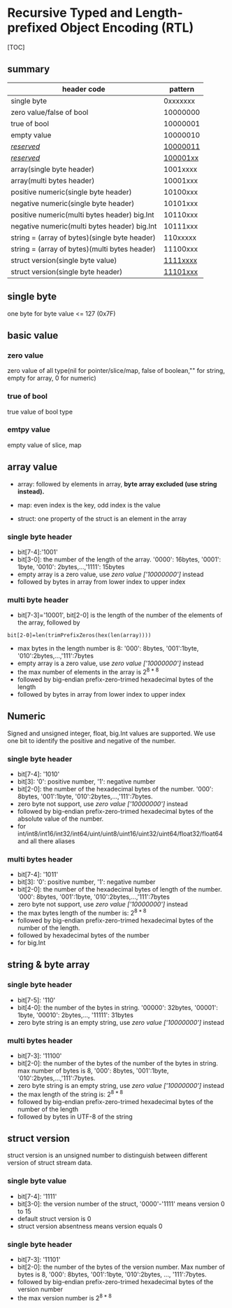 # Recursive Typed and Length-prefixed Object Encoding (RTL)

[TOC]

## summary

| header code                                   | pattern         |
| --------------------------------------------- | --------------- |
| single byte                                   | 0xxxxxxx        |
| zero value/false of bool                      | 10000000        |
| true of bool                                  | 10000001        |
| empty value                                   | 10000010        |
| <u>*reserved*</u>                             | <u>10000011</u> |
| <u>*reserved*</u>                             | <u>100001xx</u> |
| array(single byte header)                     | 1001xxxx        |
| array(multi bytes header)                     | 10001xxx        |
| positive numeric(single byte header)          | 10100xxx        |
| negative numeric(single byte header)          | 10101xxx        |
| positive numeric(multi bytes header) big.Int  | 10110xxx        |
| negative numeric(multi bytes header) big.Int  | 10111xxx        |
| string = (array of bytes)(single byte header) | 110xxxxx        |
| string = (array of bytes)(multi bytes header) | 11100xxx        |
| struct version(single byte value)             | <u>1111xxxx</u> |
| struct version(single byte header)            | <u>11101xxx</u> |

## single byte

one byte for byte value <= 127 (0x7F)

## basic value

### zero value

zero value of all type(nil for pointer/slice/map, false of boolean,"" for string, empty for array, 0 for numeric)

### true of bool

true value of bool type

### emtpy value

empty value of slice, map

## array value

- array: followed by elements in array, **byte array excluded (use string instead).**

- map: even index is the key, odd index is the value

- struct: one property of the struct is an element in the array

### single byte header

- bit[7-4]:'1001'
- bit[3-0]: the number of the length of the array. '0000': 16bytes, '0001': 1byte, '0010': 2bytes,...,'1111': 15bytes
- empty array is a zero value, use *zero value ['10000000']* instead
- followed by bytes in array from lower index to upper index

### multi byte header

- bit[7-3]='10001', bit[2-0] is the length of the number of the elements of the array, followed by

`bit[2-0]=len(trimPrefixZeros(hex(len(array))))`

- max bytes in the length number is 8: '000': 8bytes, '001':1byte, '010':2bytes,...,'111':7bytes
- empty array is a zero value, use *zero value ['10000000']* instead
- the max number of elements in the array is $2^{8*8}$
- followed by big-endian prefix-zero-trimed hexadecimal bytes of the length
- followed by bytes in array from lower index to upper index

## Numeric

Signed and unsigned integer, float, big.Int values are supported. We use one bit to identify the positive and negative of the number.

### single byte header

- bit[7-4]: '1010'
- bit[3]: '0': positive number, '1': negative number
- bit[2-0]: the number of the hexadecimal bytes of the number. '000': 8bytes, '001':1byte, '010':2bytes,...,'111':7bytes.
- zero byte not support, use *zero value ['10000000']* instead
- followed by big-endian prefix-zero-trimed hexadecimal bytes of the absolute value of the number.
- for int/int8/int16/int32/int64/uint/uint8/uint16/uint32/uint64/float32/float64 and all there aliases

### multi bytes header

- bit[7-4]: '1011'
- bit[3]: '0': positive number, '1': negative number
- bit[2-0]: the number of the hexadecimal bytes of length of the number. '000': 8bytes, '001':1byte, '010':2bytes,...,'111':7bytes
- zero byte not support, use *zero value ['10000000']* instead
- the max bytes length of the number is: $2^{8*8}$
- followed by big-endian prefix-zero-trimed hexadecimal bytes of the number of the length.
- followed by hexadecimal bytes of the number
- for big.Int

## string & byte array

### single byte header

- bit[7-5]: '110'
- bit[4-0]: the number of the bytes in string. '00000': 32bytes, '00001': 1byte, '00010': 2bytes,..., '11111': 31bytes
- zero byte string is an empty string, use *zero value ['10000000']* instead

### multi bytes header

- bit[7-3]: '11100'
- bit[2-0]: the number of the bytes of the number of the bytes in string. max number of bytes is 8, '000': 8bytes, '001':1byte, '010':2bytes,...,'111':7bytes.
- zero byte string is an empty string, use *zero value ['10000000']* instead
- the max length of the string is: $2^{8*8}$
- followed by big-endian prefix-zero-trimed hexadecimal bytes of the number of the length
- followed by bytes in UTF-8 of the string

## struct version

struct version is an unsigned number to distinguish between different version of struct stream data.

### single byte value

- bit[7-4]: '1111'
- bit[3-0]: the version number of the struct, '0000'-'1111' means version 0 to 15
- default struct version is 0
- struct version absentness means version equals 0

### single byte header

- bit[7-3]: '11101'
- bit[2-0]: the number of the bytes of the version number. Max number of bytes is 8, '000': 8bytes, '001':1byte, '010':2bytes, ..., '111':7bytes.
- followed by big-endian prefix-zero-trimed hexadecimal bytes of the version number
- the max version number is $2^{8*8}$